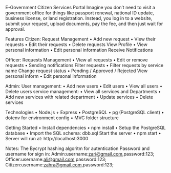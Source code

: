 

E-Government Citizen Services Portal
Imagine you don’t need to visit a government office for things like passport renewal, national ID update, business license, or land registration.
Instead, you log in to a website, submit your request, upload documents, pay the fee, and then just wait for approval.

Features
Citizen:
Request Management
• Add new request
• View their requests
• Edit their requests
• Delete requests
View Profile
• View personal information
• Edit personal information
Receive Notifications

Officer:
Requests Management
• View all requests
• Edit or remove requests
• Sending notifications
Filter requests
• Filter requests by service name
Change request status
• Pending / Approved / Rejected
View personal inform
• Edit personal information

Admin:
User management:
• Add new users
• Edit users
• View all users
• Delete users
service management:
• View all services and Departments
• Add new services with related department
• Update services
• Delete services

Technologies
• Node.js + Express
• PostgreSQL
• pg (PostgreSQL client)
• dotenv for environment config
• MVC folder structure

Getting Started
• Install dependencies
• npm install
• Setup the PostgreSQL database
• Import the SQL schema: dbb.sql
Start the server
• npm start
• Server will run at: http://localhost:3000

Notes:
The Bycrypt hashing algoritm for autentication
Password and username for sign in:
Admin:username:zari@gmail.com,password:123;
Officer:username:ali@gmail.com,password:123;
Citizen:username:zahra@gmail.com,password:123;
